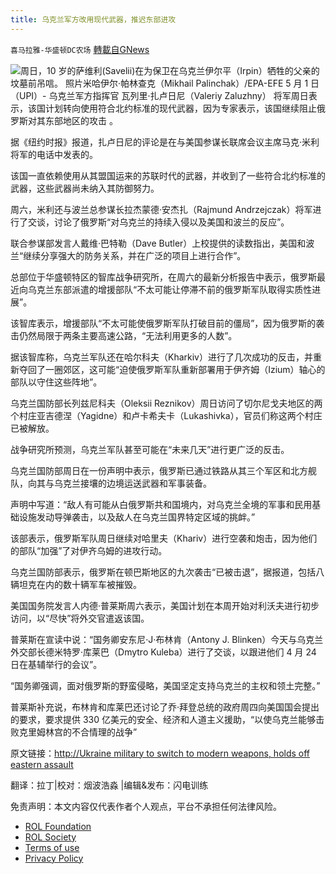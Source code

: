 ```yaml
---
title: 乌克兰军方改用现代武器，推迟东部进攻
---
```

`喜马拉雅-华盛顿DC农场` [轉載自GNews](https://gnews.org/zh-hans/2463044/)

![](https://assets.gnews.org/wp-content/uploads/2022/05/图片3-15.png)周日，10 岁的萨维利(Savelii)在为保卫在乌克兰伊尔平（Irpin）牺牲的父亲的坟墓前吊唁。 照片米哈伊尔·帕林查克（Mikhail Palinchak）/EPA-EFE 
5 月 1 日（UPI）- 乌克兰军方指挥官 瓦列里·扎卢日尼（Valeriy Zaluzhny） 将军周日表示，该国计划转向使用符合北约标准的现代武器，因为专家表示，该国继续阻止俄罗斯对其东部地区的攻击 。
 
据《纽约时报》报道，扎卢日尼的评论是在与美国参谋长联席会议主席马克·米利将军的电话中发表的。
 
该国一直依赖使用从其盟国运来的苏联时代的武器，并收到了一些符合北约标准的武器，这些武器尚未纳入其防御努力。
 
周六，米利还与波兰总参谋长拉杰蒙德·安杰扎（Rajmund Andrzejczak）将军进行了交谈，讨论了俄罗斯“对乌克兰的持续入侵以及美国和波兰的反应”。
 
联合参谋部发言人戴维·巴特勒（Dave Butler）上校提供的读数指出，美国和波兰“继续分享强大的防务关系，并在广泛的项目上进行合作”。
 
总部位于华盛顿特区的智库战争研究所，在周六的最新分析报告中表示，俄罗斯最近向乌克兰东部派遣的增援部队“不太可能让停滞不前的俄罗斯军队取得实质性进展”。
 
该智库表示，增援部队“不太可能使俄罗斯军队打破目前的僵局”，因为俄罗斯的袭击仍然局限于两条主要高速公路，“无法利用更多的人数”。
 
据该智库称，乌克兰军队还在哈尔科夫（Kharkiv）进行了几次成功的反击，并重新夺回了一圈郊区，这可能“迫使俄罗斯军队重新部署用于伊齐姆（Izium）轴心的部队以守住这些阵地”。
 
乌克兰国防部长列兹尼科夫（Oleksii Reznikov）周日访问了切尔尼戈夫地区的两个村庄亚吉德涅（Yagidne）和卢卡希夫卡（Lukashivka），官员们称这两个村庄已被解放。
 
战争研究所预测，乌克兰军队甚至可能在“未来几天”进行更广泛的反击。
 
乌克兰国防部周日在一份声明中表示，俄罗斯已通过铁路从其三个军区和北方舰队，向其与乌克兰接壤的边境运送武器和军事装备。
 
声明中写道：“敌人有可能从白俄罗斯共和国境内，对乌克兰全境的军事和民用基础设施发动导弹袭击，以及敌人在乌克兰国界特定区域的挑衅。”
 
该部表示，俄罗斯军队周日继续对哈里夫（Khariv）进行空袭和炮击，因为他们的部队“加强”了对伊齐乌姆的进攻行动。
 
乌克兰国防部表示，俄罗斯在顿巴斯地区的九次袭击“已被击退”，据报道，包括八辆坦克在内的数十辆军车被摧毁。
 
美国国务院发言人内德·普莱斯周六表示，美国计划在本周开始对利沃夫进行初步访问，以“尽快”将外交官遣返该国。
 
普莱斯在宣读中说：“国务卿安东尼·J·布林肯（Antony J. Blinken）今天与乌克兰外交部长德米特罗·库莱巴（Dmytro Kuleba）进行了交谈，以跟进他们 4 月 24 日在基辅举行的会议”。
 
“国务卿强调，面对俄罗斯的野蛮侵略，美国坚定支持乌克兰的主权和领土完整。”
 
普莱斯补充说，布林肯和库莱巴还讨论了乔·拜登总统的政府周四向美国国会提出的要求，要求提供 330 亿美元的安全、经济和人道主义援助，“以使乌克兰能够击败克里姆林宫的不合情理的战争”
 
原文链接：[http://Ukraine military to switch to modern weapons, holds off eastern assault](http://Ukraine%20military%20to%20switch%20to%20modern%20weapons,%20holds%20off%20eastern%20assault)

翻译：拉丁|校对：烟波浩淼 |编辑&发布：闪电训练

免责声明：本文内容仅代表作者个人观点，平台不承担任何法律风险。
  
- [ROL Foundation](https://rolfoundation.org/)
- [ROL Society](https://rolsociety.org/)
- [Terms of use](https://gnews.org/terms-of-use-3/)
- [Privacy Policy](https://gnews.org/privacy-policy/)
